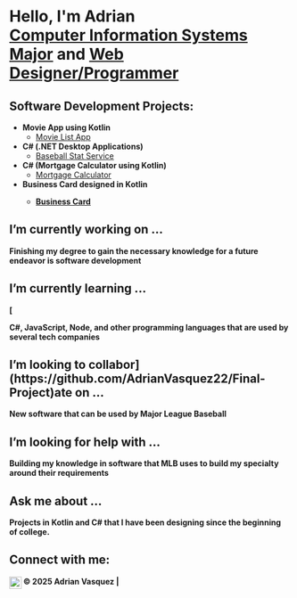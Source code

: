<h1>Hello, I'm Adrian <br/><a href="https://github.com/AdrianVasquez22">Computer Information Systems Major</a> and <a href="https://github.com/AdrianVasquez22/MovieBuffs.git">Web Designer/Programmer</a></h1>

<h2>Software Development Projects:</h2>

- <b>Movie App using Kotlin</b>
  - <a href="https://github.com/AdrianVasquez22/MovieBuffs.git">Movie List App</a>
- <b>C# (.NET Desktop Applications)</b>
  - <a href="https://github.com/AdrianVasquez22/Final-Project">Baseball Stat Service</a>
- <b>C# (Mortgage Calculator using Kotlin)</b>
  - <a href="https://github.com/AdrianVasquez22/Mortgage_Calculator">Mortgage Calculator</a>
- <b>Business Card designed in Kotlin
  - <a href="https://github.com/AdrianVasquez22/Business_Card">Business Card</a>
  
<h2> I’m currently working on ...</h2>
        <p>Finishing my degree to gain the necessary knowledge for a future endeavor is software development</p>

<h2> I’m currently learning ...</h2>[
        <p>C#, JavaScript, Node, and other programming languages that are used by several tech companies</p>

<h2> I’m looking to collabor](https://github.com/AdrianVasquez22/Final-Project)ate on ...</h2>
        <p> New software that can be used by Major League Baseball</p>

<h2> I’m looking for help with ...</h2>
        <p>Building my knowledge in software that MLB uses to build my specialty around their requirements</p>
        
<h2> Ask me about ...</h2>
        <p>Projects in Kotlin and C# that I have been designing since the beginning of college.</p>


<h2> Connect with me:</h2>

[<img align="left" alt="AdrianVasquez | LinkedIn" width="22px" src="https://cdn.jsdelivr.net/npm/simple-icons@v3/icons/linkedin.svg" />][linkedin]

[linkedin]: https://nam02.safelinks.protection.outlook.com/?url=https%3A%2F%2Fwww.linkedin.com%2Fin%2Fadrian-vasquez-student-technology-specialist%2F&data=05%7C02%7Cadvasquez2%40buffs.wtamu.edu%7C9d23bf7562ae49765f7008dd4d347a8b%7C9cf5074d3cb544a3a59cd4e900450029%7C0%7C0%7C638751609992922959%7CUnknown%7CTWFpbGZsb3d8eyJFbXB0eU1hcGkiOnRydWUsIlYiOiIwLjAuMDAwMCIsIlAiOiJXaW4zMiIsIkFOIjoiTWFpbCIsIldUIjoyfQ%3D%3D%7C0%7C%7C%7C&sdata=rY4jGDBDlmeekEeBQpXuEqaPMQlIVZybtsaREZfeP5U%3D&reserved=0



<footer>
 © 2025 Adrian Vasquez |
</footer>
</body>
</html>

